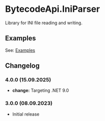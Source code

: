 # BytecodeApi.IniParser

Library for INI file reading and writing.

## Examples

See: [Examples](https://github.com/bytecode77/bytecode-api/blob/master/BytecodeApi.IniParser/README.md)

## Changelog

### 4.0.0 (15.09.2025)

* **change:** Targeting .NET 9.0

### 3.0.0 (08.09.2023)

* Initial release